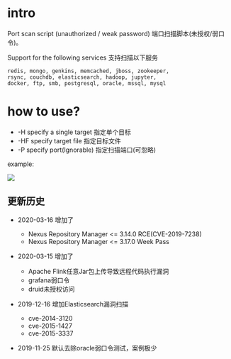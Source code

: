 # intro

Port scan script (unauthorized / weak password) 端口扫描脚本(未授权/弱口令)。

Support for the following services 支持扫描以下服务

```angular
redis, mongo, genkins, memcached, jboss, zookeeper, 
rsync, couchdb, elasticsearch, hadoop, jupyter,
docker, ftp, smb, postgresql, oracle, mssql, mysql
```

# how to use?

- -H specify a single target 指定单个目标
- -HF specify target file 指定目标文件
- -P specify port(Ignorable) 指定扫描端口(可忽略)

example:

![](https://github.com/saucer-man/unauth_scan/blob/master/doc/show.png)



## 更新历史
- 2020-03-16 增加了
    - Nexus Repository Manager <= 3.14.0 RCE(CVE-2019-7238) 
    - Nexus Repository Manager <= 3.17.0 Week Pass 

- 2020-03-15 增加了
    - Apache Flink任意Jar包上传导致远程代码执行漏洞
    - grafana弱口令
    - druid未授权访问

- 2019-12-16  增加Elasticsearch漏洞扫描
	- cve-2014-3120
	- cve-2015-1427
	- cve-2015-3337

- 2019-11-25 默认去除oracle弱口令测试，案例极少